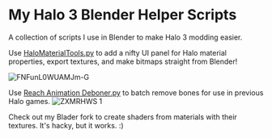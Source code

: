 # My Halo 3 Blender Helper Scripts
A collection of scripts I use in Blender to make Halo 3 modding easier.

Use [HaloMaterialTools.py](https://github.com/SamDamDing/My-H3-Blender-Helper-Scripts/blob/main/HaloMaterialTools.py) to add a nifty UI panel for Halo material properties, export textures, and make bitmaps straight from Blender!

![FNFunL0WUAMJm-G](https://user-images.githubusercontent.com/45549722/156886846-b344034f-3753-4d6c-87cd-a23c6f4ef407.jpg)

Use [Reach Animation Deboner.py](https://github.com/SamDamDing/My-H3-Blender-Helper-Scripts/blob/main/Reach%20Animation%20Deboner.py) to batch remove bones for use in previous Halo games.
![ZXMRHWS 1](https://user-images.githubusercontent.com/45549722/157311068-681e3273-0c1c-4ec0-8724-5c360f4af77b.png)

Check out my Blader fork to create shaders from materials with their textures. It's hacky, but it works. :)

